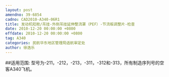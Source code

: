 ```yaml
---
layout: post
amendno: 39-6854
cadno: CAD2010-A340-06R1
title: 发动机短舱/吊挂-外侧吊挂延伸整流罩（PEF）-节流板调整片-检查
date: 2010-12-20 00:00:00 +0800
effdate: 2010-12-20 00:00:00 +0800
tag: A340
categories: 民航华东地区管理局适航审定处
author: 徐逸乐
---
```


##适用范围:
型号为-211，-212，-213，-311，-312和-313，所有制造序列号的空客A340飞机。

